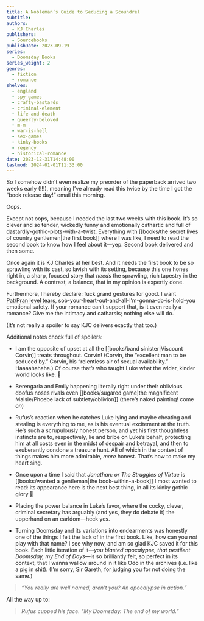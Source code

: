 ```yaml
---
title: A Nobleman’s Guide to Seducing a Scoundrel
subtitle: 
authors:
  - KJ Charles
publishers:
  - Sourcebooks
publishDate: 2023-09-19
series:
  - Doomsday Books
series_weight: 2
genres:
  - fiction
  - romance
shelves:
  - england
  - spy-games
  - crafty-bastards
  - criminal-element
  - life-and-death
  - queerly-beloved
  - m-m
  - war-is-hell
  - sex-games
  - kinky-books
  - regency
  - historical-romance
date: 2023-12-31T14:48:00
lastmod: 2024-01-01T11:33:00
---
```

So I somehow didn’t even realize my preorder of the paperback arrived two weeks early (!!!), meaning I’ve already read this twice by the time I got the “book release day!” email this morning.

Oops.

Except not oops, because I needed the last two weeks with this book. It’s so clever and so tender, wickedly funny and emotionally cathartic and full of dastardly-gothic-plots-with-a-twist. Everything with [[books/the secret lives of country gentlemen|the first book]] where I was like, I need to read the second book to know how I feel about it—yep. Second book delivered and then some.  
  
Once again it is KJ Charles at her best. And it needs the first book to be so sprawling with its cast, so lavish with its setting, because this one hones right in, a sharp, focused story that _needs_ the sprawling, rich tapestry in the background. A contrast, a balance, that in my opinion is expertly done.  
  
Furthermore, I hereby declare: fuck grand gestures for good. I want [Pat/Pran level tears](https://youtu.be/Bqe09a1xL3I?feature=shared&t=723), sob-your-heart-out-and-all-I’m-gonna-do-is-hold-you emotional safety. If your romance can’t support that, is it even really a romance? Give me the intimacy and catharsis; nothing else will do.  
  
(It’s not really a spoiler to say KJC delivers exactly that too.)  
  
Additional notes chock full of spoilers:  
  
- I am the opposite of upset at all the [[books/band sinister|Viscount Corvin]] treats throughout. Corvin! (Corvin, the “excellent man to be seduced by.” Corvin, his “relentless air of sexual availability.” Haaaahahaha.) Of course that’s who taught Luke what the wider, kinder world looks like. 🥹  
  
- Berengaria and Emily happening literally right under their oblivious doofus noses rivals even [[books/sugared game|the magnificent Maisie/Phoebe lack of subtlety/oblivion]] (there’s naked painting! come _on_)  
  
- Rufus’s reaction when he catches Luke lying and maybe cheating and stealing is everything to me, as is his eventual excitement at the truth. He’s such a scrupulously honest person, and yet his first thoughtless instincts are to, respectively, lie and bribe on Luke’s behalf, protecting him at all costs even in the midst of despair and betrayal, and then to exuberantly condone a treasure hunt. All of which in the context of things makes him more admirable, _more_ honest. That’s how to make my heart sing.  
  
- Once upon a time I said that _Jonathan: or The Struggles of Virtue_ is [[books/wanted a gentleman|the book-within-a-book]] I most wanted to read: its appearance here is the next best thing, in all its kinky gothic glory 🤣  
  
- Placing the power balance in Luke’s favor, where the cocky, clever, criminal secretary has arguably (and yes, they do debate it) the upperhand on an earldom—heck yes.  
  
- Turning Doomsday and its variations into endearments was honestly one of the things I felt the lack of in the first book. Like, how can you _not_ play with that name? I see why now, and am so glad KJC saved it for this book. Each little iteration of it—_you blasted apocalypse, that pestilent Doomsday, my End of Days_—is so brilliantly felt, so perfect in its context, that I wanna wallow around in it like Odo in the archives (i.e. like a pig in shit). (I’m sorry, Sir Gareth, for judging you for not doing the same.)  

> _“You really are well named, aren’t you? An apocalypse in action.”_
  
All the way up to:  

> _Rufus cupped his face. “My Doomsday. The end of my world.”_